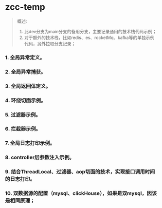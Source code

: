 # zcc-temp


> 概述:
> 1. 此dev分支为main分支的备用分支，主要记录通用的技术栈代码示例；
> 2. 对于额外的技术栈，比如redis、es、rocketMq、kafka等的单独示例代码，另外拉取分支记录；


### 1. 全局异常定义。
### 2. 全局异常捕获。
### 3. 全局返回体定义。
### 4. 环绕切面示例。
### 5. 过滤器示例。
### 6. 拦截器示例。
### 7. 全局日志打印示例。
### 8. controller层参数注入示例。
### 9. 结合ThreadLocal、过滤器、aop切面的技术，实现接口调用时间的日志打印。
### 10. 双数据源的配置（mysql、clickHouse），如果是双mysql，因该是相同原理；